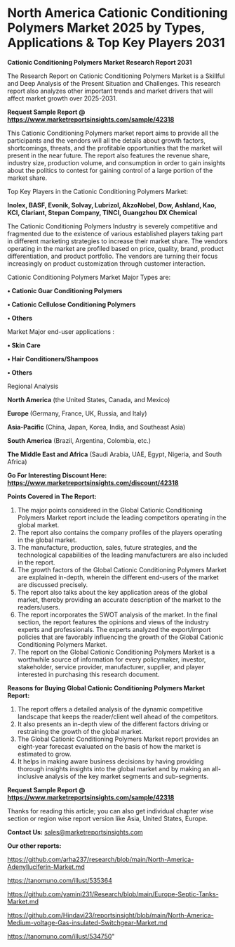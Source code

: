 # North America Cationic Conditioning Polymers Market 2025 by Types, Applications & Top Key Players 2031

<strong>Cationic Conditioning Polymers Market Research Report 2031</strong>

The Research Report on Cationic Conditioning Polymers Market is a Skillful and Deep Analysis of the Present Situation and Challenges. This research report also analyzes other important trends and market drivers that will affect market growth over 2025-2031.

<strong>Request Sample Report @ <a href=https://www.marketreportsinsights.com/sample/42318>https://www.marketreportsinsights.com/sample/42318</a></strong>

This Cationic Conditioning Polymers market report aims to provide all the participants and the vendors will all the details about growth factors, shortcomings, threats, and the profitable opportunities that the market will present in the near future. The report also features the revenue share, industry size, production volume, and consumption in order to gain insights about the politics to contest for gaining control of a large portion of the market share.

Top Key Players in the Cationic Conditioning Polymers Market:

<strong>Inolex, BASF, Evonik, Solvay, Lubrizol, AkzoNobel, Dow, Ashland, Kao, KCI, Clariant, Stepan Company, TINCI, Guangzhou DX Chemical</strong>

The Cationic Conditioning Polymers Industry is severely competitive and fragmented due to the existence of various established players taking part in different marketing strategies to increase their market share. The vendors operating in the market are profiled based on price, quality, brand, product differentiation, and product portfolio. The vendors are turning their focus increasingly on product customization through customer interaction.

Cationic Conditioning Polymers Market Major Types are:

<strong>•  Cationic Guar Conditioning Polymers

•  Cationic Cellulose Conditioning Polymers

•  Others</strong>

Market Major end-user applications :

<strong>•  Skin Care

•  Hair Conditioners/Shampoos

•  Others</strong>

Regional Analysis

</u><strong><b>North America</b></strong> (the United States, Canada, and Mexico)

<strong><b>Europe </b></strong>(Germany, France, UK, Russia, and Italy)

<strong><b>Asia-Pacific</b></strong> (China, Japan, Korea, India, and Southeast Asia)

<strong><b>South America</b></strong> (Brazil, Argentina, Colombia, etc.)

<strong><b>The Middle East and Africa</b></strong> (Saudi Arabia, UAE, Egypt, Nigeria, and South Africa)

<strong>Go For Interesting Discount Here: <a href=https://www.marketreportsinsights.com/discount/42318>https://www.marketreportsinsights.com/discount/42318</a></strong>

<strong>Points Covered in The Report:</strong>
<ol>
  <li>The major points considered in the Global Cationic Conditioning Polymers Market report include the leading competitors operating in the global market.</li>
  <li>The report also contains the company profiles of the players operating in the global market.</li>
  <li>The manufacture, production, sales, future strategies, and the technological capabilities of the leading manufacturers are also included in the report.</li>
  <li>The growth factors of the Global Cationic Conditioning Polymers Market are explained in-depth, wherein the different end-users of the market are discussed precisely.</li>
  <li>The report also talks about the key application areas of the global market, thereby providing an accurate description of the market to the readers/users.</li>
  <li>The report incorporates the SWOT analysis of the market. In the final section, the report features the opinions and views of the industry experts and professionals. The experts analyzed the export/import policies that are favorably influencing the growth of the Global Cationic Conditioning Polymers Market.</li>
  <li>The report on the Global Cationic Conditioning Polymers Market is a worthwhile source of information for every policymaker, investor, stakeholder, service provider, manufacturer, supplier, and player interested in purchasing this research document.</li>
</ol>
<strong>Reasons for Buying Global Cationic Conditioning Polymers Market Report:</strong>

<ol>
  <li>The report offers a detailed analysis of the dynamic competitive landscape that keeps the reader/client well ahead of the competitors.</li>
  <li>It also presents an in-depth view of the different factors driving or restraining the growth of the global market.</li>
  <li>The Global Cationic Conditioning Polymers Market report provides an eight-year forecast evaluated on the basis of how the market is estimated to grow.</li>
  <li>It helps in making aware business decisions by having providing thorough insights insights into the global market and by making an all-inclusive analysis of the key market segments and sub-segments.</li>
</ol>
<strong>Request Sample Report @ <a href=https://www.marketreportsinsights.com/sample/42318>https://www.marketreportsinsights.com/sample/42318</a></strong>


Thanks for reading this article; you can also get individual chapter wise section or region wise report version like Asia, United States, Europe.

<strong>Contact Us:</strong>
sales@marketreportsinsights.com

<strong>Our other reports:</strong>

<a href=https://github.com/arha237/research/blob/main/North-America-Adenylluciferin-Market.md>https://github.com/arha237/research/blob/main/North-America-Adenylluciferin-Market.md</a>

<a href=https://tanomuno.com/illust/535364>https://tanomuno.com/illust/535364</a>

<a href=https://github.com/yamini231/Research/blob/main/Europe-Septic-Tanks-Market.md>https://github.com/yamini231/Research/blob/main/Europe-Septic-Tanks-Market.md</a>

<a href=https://github.com/Hindavi23/reportsinsight/blob/main/North-America-Medium-voltage-Gas-insulated-Switchgear-Market.md>https://github.com/Hindavi23/reportsinsight/blob/main/North-America-Medium-voltage-Gas-insulated-Switchgear-Market.md</a>

<a href=https://tanomuno.com/illust/534750>https://tanomuno.com/illust/534750</a>"
